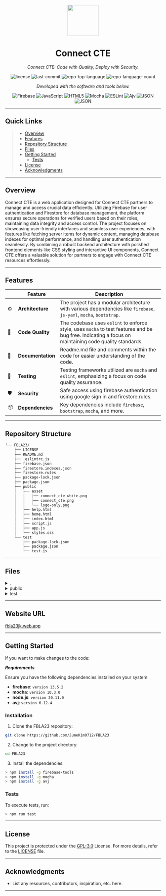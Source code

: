 <p align="center">
  <img src="https://github.com/JuneKim0712/FBLA23/blob/main/public/asset/logo-only.png" width="100" />
</p>
<p align="center">
    <h1 align="center">Connect CTE</h1>
</p>
<p align="center">
    <em>Connect CTE: Code with Quality, Deploy with Security.</em>
</p>
<p align="center">
	<img src="https://img.shields.io/github/license/JuneKim0712/FBLA23?style=flat&color=0080ff" alt="license">
	<img src="https://img.shields.io/github/last-commit/JuneKim0712/FBLA23?style=flat&logo=git&logoColor=white&color=0080ff" alt="last-commit">
	<img src="https://img.shields.io/github/languages/top/JuneKim0712/FBLA23?style=flat&color=0080ff" alt="repo-top-language">
	<img src="https://img.shields.io/github/languages/count/JuneKim0712/FBLA23?style=flat&color=0080ff" alt="repo-language-count">
<p>
<p align="center">
		<em>Developed with the software and tools below.</em>
</p>
<p align="center">
	<img src="https://img.shields.io/badge/Firebase-FFCA28.svg?style=flat&logo=Firebase&logoColor=black" alt="Firebase">
	<img src="https://img.shields.io/badge/JavaScript-F7DF1E.svg?style=flat&logo=JavaScript&logoColor=black" alt="JavaScript">
	<img src="https://img.shields.io/badge/HTML5-E34F26.svg?style=flat&logo=HTML5&logoColor=white" alt="HTML5">
	<img src="https://img.shields.io/badge/Mocha-8D6748.svg?style=flat&logo=Mocha&logoColor=white" alt="Mocha">
	<img src="https://img.shields.io/badge/ESLint-4B32C3.svg?style=flat&logo=ESLint&logoColor=white" alt="ESLint">
	<img src="https://img.shields.io/badge/Ajv-23C8D2.svg?style=flat&logo=Ajv&logoColor=white" alt="Ajv">
	<img src="https://img.shields.io/badge/JSON-000000.svg?style=flat&logo=JSON&logoColor=white" alt="JSON">
    <img src="https://img.shields.io/badge/Bootstrap-563D7C?&logo=bootstrap&logoColor=white" alt="JSON">
</p>
<hr>

##  Quick Links

> - [ Overview](#-overview)
> - [ Features](#-features)
> - [ Repository Structure](#-repository-structure)
> - [ Files ](#-Files)
> - [ Getting Started](#-getting-started)
>   - [ Tests](#-tests)
> - [ License](#-license)
> - [ Acknowledgments](#-acknowledgments)

---

##  Overview

Connect CTE is a web application designed for Connect CTE partners to manage and access crucial data efficiently. Utilizing Firebase for user authentication and Firestore for database management, the platform ensures secure operations for verified users based on their roles, maintaining data integrity and access control. The project focuses on showcasing user-friendly interfaces and seamless user experiences, with features like fetching server items for dynamic content, managing database indexes for optimal performance, and handling user authentication seamlessly. By combining a robust backend architecture with polished frontend elements like CSS styling and interactive UI components, Connect CTE offers a valuable solution for partners to engage with Connect CTE resources effortlessly.

---

##  Features

|   | Feature          | Description                                                                                       |
|---|------------------|---------------------------------------------------------------------------------------------------|
| ⚙️ | **Architecture** | The project has a modular architecture with various dependencies like `firebase`, `js-yaml`, `mocha`, `bootstrap`.                          |
| 🔩 | **Code Quality** | The codebase uses `eslint` to enforce style, uses `mocha` to test features and be bug free. Indicating a focus on maintaining code quality standards. |
| 📄 | **Documentation**| Readme.md file and comments within the code for easier understanding of the code.        |
| 🧪 | **Testing**      | Testing frameworks utilized are `mocha` and `eslint`, emphasizing a focus on code quality assurance. |
| 🛡️ | **Security**     | Safe access using firebase authentication using google sign in and firestore.rules.          |
| 📦 | **Dependencies** | Key dependencies include `firebase`, `bootstrap`, `mocha`, and more.                                |

---

##  Repository Structure

```sh
└── FBLA23/
    ├── LICENSE
    ├── README.md
    ├── .eslintrc.js
    ├── firebase.json
    ├── firestore.indexes.json
    ├── firestore.rules
    ├── package-lock.json
    ├── package.json
    ├── public
    │   ├── asset
    │   │   ├── connect_cte-white.png
    │   │   ├── connect_cte.png
    │   │   └── logo-only.png
    │   ├── help.html
    │   ├── home.html
    │   ├── index.html
    │   ├── script.js
    │   ├── app.js
    │   └── styles.css
    └── test
        ├── package-lock.json
        ├── package.json
        └── test.js
```

---

##  Files

<details closed><summary>.</summary>

| File                                                                                               | Summary                                                                                                                                                                                                                                                                                                                                         |
| ---                                                                                                | ---                                                                                                                                                                                                                                                                                                                                             |
| [package.json](https://github.com/JuneKim0712/FBLA23/blob/master/package.json)                     |  Gives current information of project's necessary libraries and tools it needs to work correctly.                                                                                                                                                 |
| [firebase.json](https://github.com/JuneKim0712/FBLA23/blob/master/firebase.json)                   | Code snippet in `firebase.json` manages Firestore rules & hosting config, setting up necessary ports for emulators. It ensures secure data access & deploys web app correctly.                                                                                                                                                                  |
| [firestore.rules](https://github.com/JuneKim0712/FBLA23/blob/master/firestore.rules)               | Code snippet in firestore.rules governs Firestore database access for partners collection based on user roles, verifying partner data integrity and validity while ensuring restricted operations for verified users in the parent repository architecture.                                                                                     |
| [package-lock.json](https://github.com/JuneKim0712/FBLA23/blob/master/package-lock.json)           | Code snippet: Gives current information on the dependencies or packages installed for a node. js project, including their exact version numbers. |
| [firestore.indexes.json](https://github.com/JuneKim0712/FBLA23/blob/master/firestore.indexes.json) | Code Summary: This snippet manages Firestore indexes & field overrides. Vital for optimizing database performance & customizing schema for the parent repository's Firestore architecture.                                                                                                                                                    |

</details>

<details closed><summary>public</summary>

| File                                                                              | Summary                                                                                                                                                                                                                             |
| ---                                                                               | ---                                                                                                                                                                                                                                 |
| [styles.css](https://github.com/JuneKim0712/FBLA23/blob/master/public/styles.css) | Code snippet in public/styles.css resets default CSS properties for consistent styling across the web app. It configures layout, typography, and color scheme, enhancing user experience throughout the platform.                   |
| [index.html](https://github.com/JuneKim0712/FBLA23/blob/master/public/index.html) | Code in public/index.html sets up Connect CTE's landing page, allows user to login into website.              |
| [script.js](https://github.com/JuneKim0712/FBLA23/blob/master/public/script.js)   | Code in public/script.js drives user authentication via Firebase in the FBLA23 repository. It redirects users to index.html when signed in, improving user experience and security.                                                 |
| [home.html](https://github.com/JuneKim0712/FBLA23/blob/master/public/home.html)   | Code in public/home.html: Initialize Firebase Auth, Firestore, and Functions, enabling user authentication and real-time database updates. Enhances user experience by handling authentication and data synchronization seamlessly. |
| [help.html](https://github.com/JuneKim0712/FBLA23/blob/master/public/help.html)   | Code in `public/help.html` enhances UI by displaying Connect CTE information.                                                                       |
| [app.js](https://github.com/JuneKim0712/FBLA23/blob/master/public/app.js)         | Code snippet in public/app.js manages user authentication and Firestore database connections. Handles user sign-in/out UI state changes. Key elements: authentication, Firestore DB. Supports user interaction on web app.          |

</details>

<details closed><summary>test</summary>

| File                                                                                          | Summary                                                                                                                                                                                                                                           |
| ---                                                                                           | ---                                                                                                                                                                                                                                               |
| [test.js](https://github.com/JuneKim0712/FBLA23/blob/master/test/test.js)                     | Emulates behavior of the code using `mocha` and test the if the code is error free and does all necessary functionality.                                                                                                       |

</details>

---

## Website URL
[fbla23jk.web.app](https://fbla23jk.web.app/index.html)

---

##  Getting Started

If you want to make changes to the code:

***Requirements***

Ensure you have the following dependencies installed on your system:

* **firebase**: `version 13.5.2`
* **mocha**: `version 10.3.0`
* **node.js**: `version 20.11.0`
* **avj**: `version 6.12.4`



###  Installation

1. Clone the FBLA23 repository:

```sh
git clone https://github.com/JuneKim0712/FBLA23
```

2. Change to the project directory:

```sh
cd FBLA23
```

3. Install the dependencies:

```sh
> npm install -g firebase-tools
> npm install -g mocha
> npm install -g avj
```

###  Tests

To execute tests, run:

```sh
> npm run test
```

---

##  License

This project is protected under the [GPL-3.0](https://choosealicense.com/licenses) License. For more details, refer to the [LICENSE](https://choosealicense.com/licenses/) file.

---

##  Acknowledgments

- List any resources, contributors, inspiration, etc. here.

---
